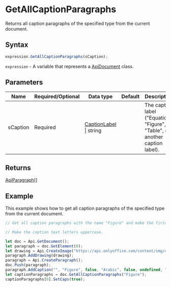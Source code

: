 # GetAllCaptionParagraphs

Returns all caption paragraphs of the specified type from the current document.

## Syntax

```javascript
expression.GetAllCaptionParagraphs(sCaption);
```

`expression` - A variable that represents a [ApiDocument](../ApiDocument.md) class.

## Parameters

| **Name** | **Required/Optional** | **Data type** | **Default** | **Description** |
| ------------- | ------------- | ------------- | ------------- | ------------- |
| sCaption | Required | [CaptionLabel](../../Enumeration/CaptionLabel.md) \| string |  | The caption label ("Equation", "Figure", "Table", or another caption label). |

## Returns

[ApiParagraph](../../ApiParagraph/ApiParagraph.md)[]

## Example

This example shows how to get all caption paragraphs of the specified type from the current document.

```javascript editor-docx
// Get all caption paragraphs with the name "Figure" and make the first one capitalized.

// Make the caption text letters uppercase.

let doc = Api.GetDocument();
let paragraph = doc.GetElement(0);
let drawing = Api.CreateImage("https://api.onlyoffice.com/content/img/docbuilder/examples/coordinate_aspects.png", 60 * 36000, 35 * 36000);
paragraph.AddDrawing(drawing);
paragraph = Api.CreateParagraph();
doc.Push(paragraph);
paragraph.AddCaption("", "Figure", false, "Arabic", false, undefined, "hyphen");
let captionParagraphs = doc.GetAllCaptionParagraphs("Figure");
captionParagraphs[0].SetCaps(true);
```
